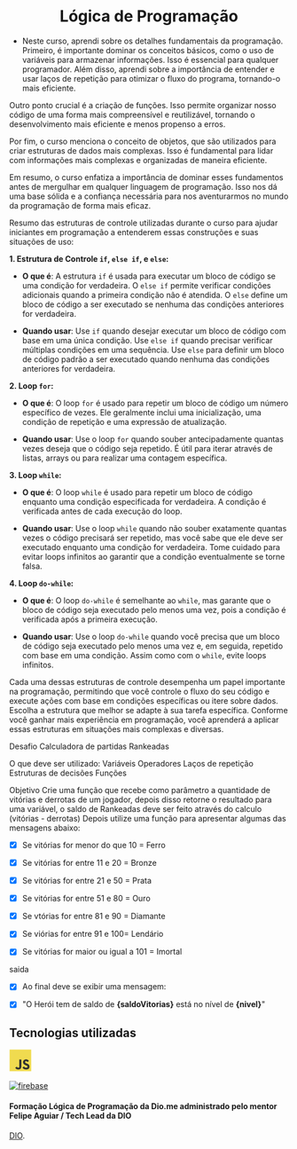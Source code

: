 <p> <h1 align="center">Lógica de Programação</h1></p>

 - Neste curso, aprendi sobre os detalhes fundamentais da programação. Primeiro, é importante dominar os conceitos básicos, como o uso de variáveis para armazenar informações. Isso é essencial para qualquer programador. Além disso, aprendi sobre a importância de entender e usar laços de repetição para otimizar o fluxo do programa, tornando-o mais eficiente.

Outro ponto crucial é a criação de funções. Isso permite organizar nosso código de uma forma mais compreensível e reutilizável, tornando o desenvolvimento mais eficiente e menos propenso a erros.

Por fim, o curso menciona o conceito de objetos, que são utilizados para criar estruturas de dados mais complexas. Isso é fundamental para lidar com informações mais complexas e organizadas de maneira eficiente.

Em resumo, o curso enfatiza a importância de dominar esses fundamentos antes de mergulhar em qualquer linguagem de programação. Isso nos dá uma base sólida e a confiança necessária para nos aventurarmos no mundo da programação de forma mais eficaz.


Resumo das estruturas de controle utilizadas durante o curso para ajudar iniciantes em programação a entenderem essas construções e suas situações de uso:

**1. Estrutura de Controle `if`, `else if`, e `else`:**

- **O que é**: A estrutura `if` é usada para executar um bloco de código se uma condição for verdadeira. O `else if` permite verificar condições adicionais quando a primeira condição não é atendida. O `else` define um bloco de código a ser executado se nenhuma das condições anteriores for verdadeira.

- **Quando usar**: Use `if` quando desejar executar um bloco de código com base em uma única condição. Use `else if` quando precisar verificar múltiplas condições em uma sequência. Use `else` para definir um bloco de código padrão a ser executado quando nenhuma das condições anteriores for verdadeira.

**2. Loop `for`:**

- **O que é**: O loop `for` é usado para repetir um bloco de código um número específico de vezes. Ele geralmente inclui uma inicialização, uma condição de repetição e uma expressão de atualização.

- **Quando usar**: Use o loop `for` quando souber antecipadamente quantas vezes deseja que o código seja repetido. É útil para iterar através de listas, arrays ou para realizar uma contagem específica.

**3. Loop `while`:**

- **O que é**: O loop `while` é usado para repetir um bloco de código enquanto uma condição especificada for verdadeira. A condição é verificada antes de cada execução do loop.

- **Quando usar**: Use o loop `while` quando não souber exatamente quantas vezes o código precisará ser repetido, mas você sabe que ele deve ser executado enquanto uma condição for verdadeira. Tome cuidado para evitar loops infinitos ao garantir que a condição eventualmente se torne falsa.

**4. Loop `do-while`:**

- **O que é**: O loop `do-while` é semelhante ao `while`, mas garante que o bloco de código seja executado pelo menos uma vez, pois a condição é verificada após a primeira execução.

- **Quando usar**: Use o loop `do-while` quando você precisa que um bloco de código seja executado pelo menos uma vez e, em seguida, repetido com base em uma condição. Assim como com o `while`, evite loops infinitos.

Cada uma dessas estruturas de controle desempenha um papel importante na programação, permitindo que você controle o fluxo do seu código e execute ações com base em condições específicas ou itere sobre dados. Escolha a estrutura que melhor se adapte à sua tarefa específica. Conforme você ganhar mais experiência em programação, você aprenderá a aplicar essas estruturas em situações mais complexas e diversas.




Desafio Calculadora de partidas Rankeadas

O que deve ser utilizado:
Variáveis 
Operadores
Laços de repetição
Estruturas de decisões
Funções

Objetivo
Crie uma função que recebe como parâmetro a quantidade de vitórias e derrotas de um jogador,
depois disso retorne o resultado para uma variável, o saldo de Rankeadas deve ser feito através do calculo (vitórias - derrotas)
Depois utilize uma função para apresentar algumas das mensagens abaixo:

- [x] Se vitórias for menor do que 10 = Ferro
- [x] Se vitórias for entre 11 e 20 = Bronze
- [x] Se vitórias for entre 21 e 50 = Prata
- [x] Se vitórias for entre 51 e 80 = Ouro
- [x] Se vtórias for entre 81 e 90 = Diamante
- [x] Se viórias for entre 91 e 100= Lendário
- [x] Se vitórias for maior ou igual a 101 = Imortal


saida

- [x] Ao final deve se exibir uma mensagem:

- [x] "O Herói tem de saldo de **{saldoVitorias}** está no nível de **{nivel}**"



## Tecnologias utilizadas

<a href="#" target="_blank"> <img src="https://raw.githubusercontent.com/devicons/devicon/master/icons/javascript/javascript-original.svg" alt="html" width="40" height="40"/> </a> 

<a href="#" target="_blank"> <img src="https://camo.githubusercontent.com/ee5225ba7c4338f1a1c10121ec32c396e1a4a2f5b0b58b6afd6d5c56ff5d6196/68747470733a2f2f63646e2e6a7364656c6976722e6e65742f67682f64657669636f6e732f64657669636f6e2f69636f6e732f7673636f64652f7673636f64652d6f726967696e616c2d776f72646d61726b2e737667" alt="firebase" width="40" height="40"/> </a>

#### Formação Lógica de Programação da Dio.me administrado pelo mentor Felipe Aguiar / Tech Lead da DIO

[DIO](https://www.dio.me/).